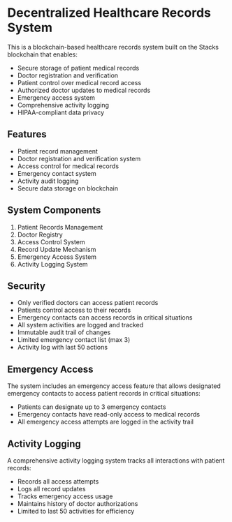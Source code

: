 # Decentralized Healthcare Records System

This is a blockchain-based healthcare records system built on the Stacks blockchain that enables:

- Secure storage of patient medical records
- Doctor registration and verification
- Patient control over medical record access
- Authorized doctor updates to medical records
- Emergency access system
- Comprehensive activity logging
- HIPAA-compliant data privacy

## Features

- Patient record management
- Doctor registration and verification system
- Access control for medical records
- Emergency contact system
- Activity audit logging
- Secure data storage on blockchain

## System Components

1. Patient Records Management
2. Doctor Registry
3. Access Control System
4. Record Update Mechanism
5. Emergency Access System
6. Activity Logging System

## Security

- Only verified doctors can access patient records
- Patients control access to their records
- Emergency contacts can access records in critical situations
- All system activities are logged and tracked
- Immutable audit trail of changes
- Limited emergency contact list (max 3)
- Activity log with last 50 actions

## Emergency Access

The system includes an emergency access feature that allows designated emergency contacts to access patient records in critical situations:

- Patients can designate up to 3 emergency contacts
- Emergency contacts have read-only access to medical records
- All emergency access attempts are logged in the activity trail

## Activity Logging

A comprehensive activity logging system tracks all interactions with patient records:

- Records all access attempts
- Logs all record updates
- Tracks emergency access usage
- Maintains history of doctor authorizations
- Limited to last 50 activities for efficiency
